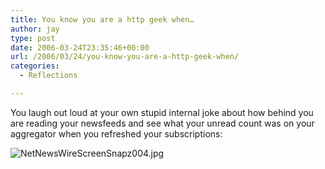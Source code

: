 ```yaml
---
title: You know you are a http geek when…
author: jay
type: post
date: 2006-03-24T23:35:46+00:00
url: /2006/03/24/you-know-you-are-a-http-geek-when/
categories:
  - Reflections

---
```

You laugh out loud at your own stupid internal joke about how behind you are reading your newsfeeds and see what your unread count was on your aggregator when you refreshed your subscriptions:

![NetNewsWireScreenSnapz004.jpg][1]

 [1]: https://files.rambleon.org/images/2006/03/NetNewsWireScreenSnapz004.jpg